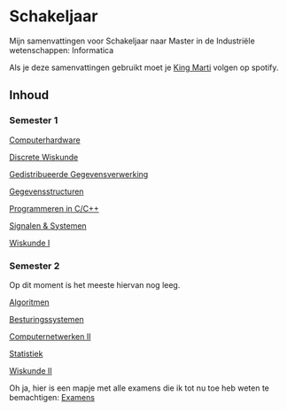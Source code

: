 # Schakeljaar

Mijn samenvattingen voor Schakeljaar naar Master in de Industriële wetenschappen: Informatica

Als je deze samenvattingen gebruikt moet je [King Marti](https://open.spotify.com/artist/0uci5famFacOkZxT65W7Mp?si=_bUzKPq9S12-Dh4SstwwTg) volgen op spotify.



## Inhoud

### Semester 1

[Computerhardware](hardware.html)

[Discrete Wiskunde](diwi.html)

[Gedistribueerde Gegevensverwerking](gdv.html)

[Gegevensstructuren](gegevensstructuren.html)

[Programmeren in C/C++](cpp.html)

[Signalen & Systemen](sisy.html)

[Wiskunde I](wiskunde1.html)

### Semester 2

Op dit moment is het meeste hiervan nog leeg.

[Algoritmen](algoritmen.md)

[Besturingssystemen](besturingssystemen.html)

[Computernetwerken II](cn2.html)

[Statistiek](statistiek.html)

[Wiskunde II](Wiskunde2.html)





Oh ja, hier is een mapje met alle examens die ik tot nu toe heb weten te bemachtigen:
[Examens](https://github.com/martijnmeeldijk/TI-oplossingen/tree/master/Schakeljaar/Examens%20)
